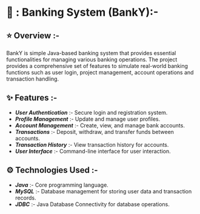 # 🏦 : Banking System (BankY):- 


## :star:  Overview :-
BankY is simple Java-based banking system  that provides essential functionalities for managing various banking operations. The project provides a comprehensive set of features to simulate real-world banking functions such as user login, project management, account operations and transaction handling.

## :sparkles: Features :- 
-  _**User Authentication**_ :-   Secure login and registration system.
-  _**Profile Management**_ :-   Update and manage user profiles.
-  _**Account Management**_ :-   Create, view, and manage bank accounts.
-  _**Transactions**_ :-   Deposit, withdraw, and transfer funds between accounts.
-  _**Transaction History**_ :-   View transaction history for accounts.
-  _**User Interface**_ :-   Command-line interface for user interaction.



## ⚙️ Technologies Used :-
-  _**Java**_ :- Core programming language.
-  _**MySQL**_ :- Database management for storing user data and transaction records.
-  _**JDBC**_ :- Java Database Connectivity for database operations.
